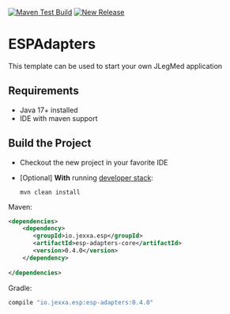 
[![Maven Test Build](https://github.com/jexxa-projects/ESPAdapters/actions/workflows/mavenBuild.yml/badge.svg)](https://github.com/jexxa-projects/ESPAdapters/actions/workflows/mavenBuild.yml)
[![New Release](https://github.com/jexxa-projects/ESPAdapters/actions/workflows/newRelease.yml/badge.svg)](https://github.com/jexxa-projects/ESPAdapters/actions/workflows/newRelease.yml)

# ESPAdapters
This template can be used to start your own JLegMed application
 
##  Requirements

*   Java 17+ installed
*   IDE with maven support 

## Build the Project

*   Checkout the new project in your favorite IDE

*   [Optional] **With** running [developer stack](deploy/developerStack.yml):
    ```shell
    mvn clean install
    
    ```

Maven:
```xml
<dependencies>
    <dependency>
       <groupId>io.jexxa.esp</groupId>
       <artifactId>esp-adapters-core</artifactId>
       <version>0.4.0</version>
    </dependency>
    
</dependencies>
```

Gradle:

```groovy
compile "io.jexxa.esp:esp-adapters:0.4.0"
``` 

